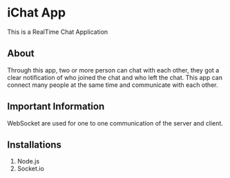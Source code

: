 # iChat App

This is a RealTime Chat Application

## About
Through this app, two or more person can chat with each other, they got a clear notification of who joined the chat and who left the chat. This app can connect many people at the same time and communicate with each other.

## Important Information 
WebSocket are used for one to one communication of the server and client.

## Installations
1. Node.js
2. Socket.io
